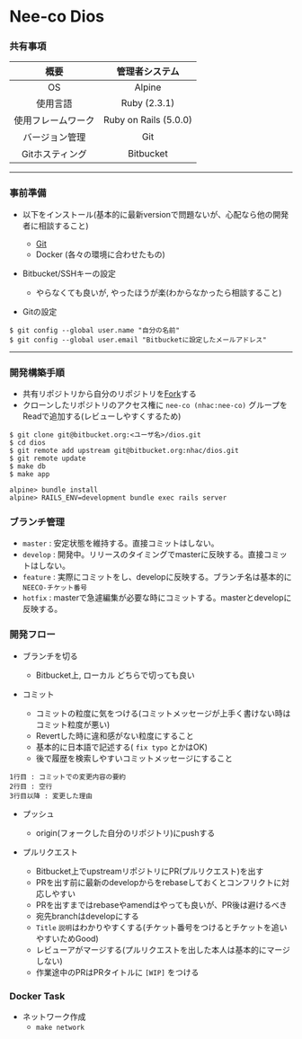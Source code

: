 # Nee-co Dios
### 共有事項
|         概要        |        管理者システム     |
|:-------------------:|:-------------------------:|
|          OS         |            Alpine         |
|       使用言語      |         Ruby (2.3.1)      |
|  使用フレームワーク |    Ruby on Rails (5.0.0)  |
|    バージョン管理   |             Git           |
|    Gitホスティング  |          Bitbucket        |

---

### 事前準備
- 以下をインストール(基本的に最新versionで問題ないが、心配なら他の開発者に相談すること)
    * [Git](http://git-scm.com/)
    * Docker (各々の環境に合わせたもの)

- Bitbucket/SSHキーの設定
    * やらなくても良いが, やったほうが楽(わからなかったら相談すること)

- Gitの設定

```
$ git config --global user.name "自分の名前"
$ git config --global user.email "Bitbucketに設定したメールアドレス"
```
---

### 開発構築手順
- 共有リポジトリから自分のリポジトリを[Fork](https://bitbucket.org/nhac/dios/fork)する
- クローンしたリポジトリのアクセス権に `nee-co (nhac:nee-co)` グループをReadで追加する(レビューしやすくするため)

```
$ git clone git@bitbucket.org:<ユーザ名>/dios.git
$ cd dios
$ git remote add upstream git@bitbucket.org:nhac/dios.git
$ git remote update
$ make db
$ make app
```

```
alpine> bundle install
alpine> RAILS_ENV=development bundle exec rails server
```

### ブランチ管理
- `master` : 安定状態を維持する。直接コミットはしない。
- `develop` : 開発中。リリースのタイミングでmasterに反映する。直接コミットはしない。
- `feature` : 実際にコミットをし、developに反映する。ブランチ名は基本的に `NEECO-チケット番号`
- `hotfix` : masterで急遽編集が必要な時にコミットする。masterとdevelopに反映する。

### 開発フロー

- ブランチを切る
    * Bitbucket上, ローカル どちらで切っても良い

- コミット
    * コミットの粒度に気をつける(コミットメッセージが上手く書けない時はコミット粒度が悪い)
    * Revertした時に違和感がない粒度にすること
    * 基本的に日本語で記述する( `fix typo` とかはOK)
    * 後で履歴を検索しやすいコミットメッセージにすること

```
1行目 : コミットでの変更内容の要約
2行目 : 空行
3行目以降 : 変更した理由
```

- プッシュ
    * origin(フォークした自分のリポジトリ)にpushする

- プルリクエスト
    * Bitbucket上でupstreamリポジトリにPR(プルリクエスト)を出す
    * PRを出す前に最新のdevelopからをrebaseしておくとコンフリクトに対応しやすい
    * PRを出すまではrebaseやamendはやっても良いが、PR後は避けるべき
    * 宛先branchはdevelopにする
    * `Title` `説明`はわかりやすくする(チケット番号をつけるとチケットを追いやすいためGood)
    * レビューアがマージする(プルリクエストを出した本人は基本的にマージしない)
    * 作業途中のPRはPRタイトルに `[WIP]` をつける

### Docker Task

* ネットワーク作成
    + `make network`
